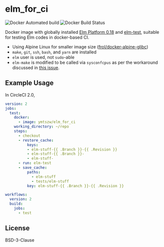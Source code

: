# elm_for_ci

![Docker Automated build](https://img.shields.io/docker/automated/ymtszw/elm_for_ci.svg)
![Docker Build Status](https://img.shields.io/docker/build/ymtszw/elm_for_ci.svg)

Docker image with globally installed [Elm Platform 0.18](https://github.com/elm-lang/elm-platform)
and [elm-test](https://github.com/rtfeldman/node-test-runner), suitable for testing Elm codes in docker-based CI.

- Using Alpine Linux for smaller image size ([frol/docker-alpine-glibc](https://github.com/frol/docker-alpine-glibc))
- `make`, `git`, `ssh`, `bash`, and `yarn` are installed
- `elm` user is used, not `sudo`-able
- `elm-make` is modified to be called via `sysconfcpus` as per the workaround discussed
  in [this issue](https://github.com/elm/compiler/issues/1473#issuecomment-245704142).

## Example Usage

In CircleCI 2.0,

```yaml
version: 2
jobs:
  test:
    docker:
      - image: ymtszw/elm_for_ci
    working_directory: ~/repo
    steps:
      - checkout
      - restore_cache:
          keys:
          - elm-stuff-{{ .Branch }}-{{ .Revision }}
          - elm-stuff-{{ .Branch }}-
          - elm-stuff-
      - run: elm-test
      - save_cache:
          paths:
            - elm-stuff
            - tests/elm-stuff
          key: elm-stuff-{{ .Branch }}-{{ .Revision }}

workflows:
  version: 2
  build:
    jobs:
      - test
```

## License

BSD-3-Clause

